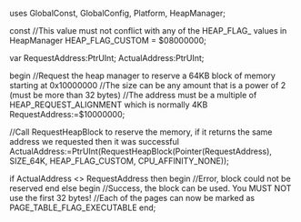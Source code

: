 
uses
 GlobalConst,
 GlobalConfig,
 Platform,
 HeapManager;
 
const
 //This value must not conflict with any of the HEAP_FLAG_ values in HeapManager
 HEAP_FLAG_CUSTOM  = $08000000;
  
var
 RequestAddress:PtrUInt;
 ActualAddress:PtrUInt;
 
begin
  //Request the heap manager to reserve a 64KB block of memory starting at 0x10000000
  //The size can be any amount that is a power of 2 (must be more than 32 bytes)
  //The address must be a multiple of HEAP_REQUEST_ALIGNMENT which is normally 4KB
  RequestAddress:=$10000000;
  
  //Call RequestHeapBlock to reserve the memory, if it returns the same address we requested then it was successful
  ActualAddress:=PtrUInt(RequestHeapBlock(Pointer(RequestAddress), SIZE_64K, HEAP_FLAG_CUSTOM, CPU_AFFINITY_NONE));
  
  if ActualAddress <> RequestAddress then
   begin
     //Error, block could not be reserved
   end
  else
   begin
     //Success, the block can be used. You MUST NOT use the first 32 bytes!
     //Each of the pages can now be marked as PAGE_TABLE_FLAG_EXECUTABLE
   end;